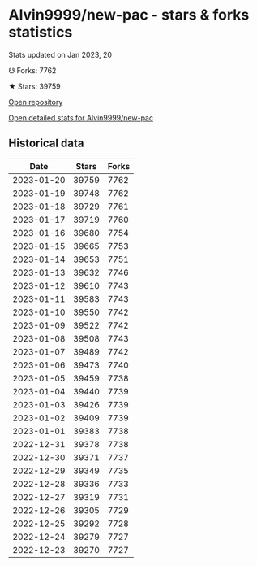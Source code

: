 # Alvin9999/new-pac - stars & forks statistics

Stats updated on Jan 2023, 20

☋ Forks: 7762

★ Stars: 39759

[Open repository](https://github.com/Alvin9999/new-pac)

[Open detailed stats for Alvin9999/new-pac](https://reviewgithub.com/rep/Alvin9999/new-pac)

## Historical data
| Date | Stars | Forks |
|------|-------|-------|
| 2023-01-20 | 39759 | 7762 | 
| 2023-01-19 | 39748 | 7762 | 
| 2023-01-18 | 39729 | 7761 | 
| 2023-01-17 | 39719 | 7760 | 
| 2023-01-16 | 39680 | 7754 | 
| 2023-01-15 | 39665 | 7753 | 
| 2023-01-14 | 39653 | 7751 | 
| 2023-01-13 | 39632 | 7746 | 
| 2023-01-12 | 39610 | 7743 | 
| 2023-01-11 | 39583 | 7743 | 
| 2023-01-10 | 39550 | 7742 | 
| 2023-01-09 | 39522 | 7742 | 
| 2023-01-08 | 39508 | 7743 | 
| 2023-01-07 | 39489 | 7742 | 
| 2023-01-06 | 39473 | 7740 | 
| 2023-01-05 | 39459 | 7738 | 
| 2023-01-04 | 39440 | 7739 | 
| 2023-01-03 | 39426 | 7739 | 
| 2023-01-02 | 39409 | 7739 | 
| 2023-01-01 | 39383 | 7738 | 
| 2022-12-31 | 39378 | 7738 | 
| 2022-12-30 | 39371 | 7737 | 
| 2022-12-29 | 39349 | 7735 | 
| 2022-12-28 | 39336 | 7733 | 
| 2022-12-27 | 39319 | 7731 | 
| 2022-12-26 | 39305 | 7729 | 
| 2022-12-25 | 39292 | 7728 | 
| 2022-12-24 | 39279 | 7727 | 
| 2022-12-23 | 39270 | 7727 | 

